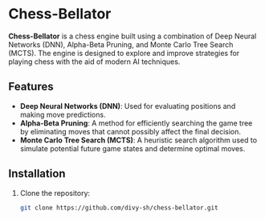 # Chess-Bellator

**Chess-Bellator** is a chess engine built using a combination of Deep Neural Networks (DNN), Alpha-Beta Pruning, and Monte Carlo Tree Search (MCTS). The engine is designed to explore and improve strategies for playing chess with the aid of modern AI techniques.

## Features
- **Deep Neural Networks (DNN)**: Used for evaluating positions and making move predictions.
- **Alpha-Beta Pruning**: A method for efficiently searching the game tree by eliminating moves that cannot possibly affect the final decision.
- **Monte Carlo Tree Search (MCTS)**: A heuristic search algorithm used to simulate potential future game states and determine optimal moves.

## Installation
1. Clone the repository:
   ```bash
   git clone https://github.com/divy-sh/chess-bellator.git
